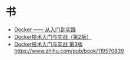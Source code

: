 # 书

- [Docker —— 从入门到实践](https://yeasy.gitbooks.io/docker_practice/content/)
- [Docker技术入门与实战（第2版）](https://book.douban.com/subject/28489095/)
- [Docker技术入门与实战 第3版](https://book.douban.com/subject/30329430/)<https://www.zhihu.com/pub/book/119570839>